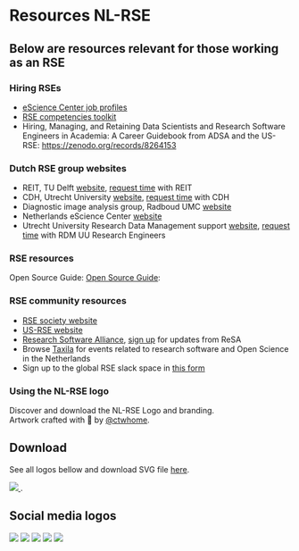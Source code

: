 # Resources NL-RSE

## Below are resources relevant for those working as an RSE
### Hiring RSEs
- [eScience Center job profiles](https://zenodo.org/records/7805870)
- [RSE competencies toolkit](https://rsetoolkit.github.io/rse-competencies-toolkit/)
- Hiring, Managing, and Retaining Data Scientists and Research Software Engineers in Academia: A Career Guidebook from ADSA and the US-RSE: https://zenodo.org/records/8264153 

### Dutch RSE group websites
- REIT, TU Delft [website](https://reit.tudelft.nl/), [request time](https://reit.tudelft.nl/#/#workwithus) with REIT 
- CDH, Utrecht University [website](https://cdh.uu.nl/), [request time](https://cdh.uu.nl/support/researchers/) with CDH 
- Diagnostic image analysis group, Radboud UMC [website](https://www.diagnijmegen.nl/)
- Netherlands eScience Center [website](https://www.esciencecenter.nl/)
- Utrecht University Research Data Management support [website](https://www.uu.nl/en/research/research-data-management/support/research-engineers), [request time](https://forms.uu.nl/universiteitutrecht/re_request) with RDM UU Research Engineers

### RSE resources
Open Source Guide:
[Open Source Guide](https://opensource.guide/): 

### RSE community resources
- [RSE society website](https://society-rse.org/)
- [US-RSE website](https://us-rse.org/)
- [Research Software Alliance](https://www.researchsoft.org/), [sign up](https://dashboard.mailerlite.com/forms/778129/110635094443558050/share) for updates from ReSA
- Browse [Taxila](https://taxila.nl/) for events related to research software and Open Science in the Netherlands
- Sign up to the global RSE slack space in [this form](https://docs.google.com/forms/d/e/1FAIpQLSdqs-_QNwQFzCIUEafah91E5E00lGUEnTPC4jjYbGUqPjONwA/viewform)


### Using the NL-RSE logo
Discover and download the NL-RSE Logo and branding. <br>
Artwork crafted with <span class="mr-1">🤍</span> by <a target="_blank" href="https://www.ctwhome.com/">@ctwhome</a>.

## Download
See all logos bellow and download SVG file <a target="_blank" href="/resources/logo/NL_RSE Branding and Logo.svg">here</a>.

<a target="_blank" href="/resources/logo/NL_RSE Branding and Logo.svg">
  <img src="/resources/logo/NL_RSE Branding and Logo.webp" />
</a>.

## Social media logos
<div class="flex flex-wrap">
  <img src="/resources/logo/Social Light.jpg"/>
  <img src="/resources/logo/Social Dark.jpg"/>
  <img src="/resources/logo/Social Color-1.jpg"/>
  <img src="/resources/logo/Social Color.jpg"/>
  <img src="/resources/logo/Artwork 2 - plural.jpg" />
</div>
